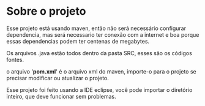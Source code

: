 <h1>Sobre o projeto</h1>
<p>Esse projeto está usando maven, então não será necessário configurar dependencia,
mas será necessario ter conexão com a internet e boa porque essas dependencias
podem ter centenas de megabytes.
</p>
<p>Os arquivos .java estão todos dentro da pasta SRC, esses são os códigos fontes.</p>
<p>o arquivo '<b>pom.xml</b>' é o arquivo xml do maven, importe-o para o projeto se precisar modificar ou atualizar o projeto.</p>
<p>Esse projeto foi feito usando a IDE eclipse, você pode importar o diretório inteiro, que deve funcionar sem problemas.</p>
